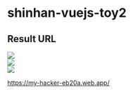 # shinhan-vuejs-toy2

## Result URL
<img src="https://user-images.githubusercontent.com/120318020/218029888-9af2d0a5-2d6c-4791-a72c-7f80e330e309.png"><br>
<img src="https://user-images.githubusercontent.com/120318020/218030138-2a650f34-0040-479d-969d-1c4aafde9ff1.png"><br>
<img src="https://user-images.githubusercontent.com/120318020/218030298-70526d59-6e56-4109-92e7-0df639fe408f.png"><br>

https://my-hacker-eb20a.web.app/
